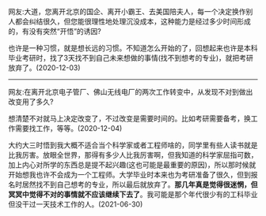 
网友:大道，您离开北京的国企、离开小霸王、去美国陪夫人，每一个决定换作别人都会纠结很久，但您能很理性地处理沉没成本，这种能力是经过多少时间形成的，有没有突然“开悟”的诱因?

也许是一种习惯，就是想长远的习惯。不知道怎么开始的了，回想起来也许是本科毕业考研时，找了3天找不到自己未来想做的事情(找不到想考的专业)，就把考研放弃了。(2020-12-03)

---

网友:在离开北京电子管厂、佛山无线电厂的两次工作转变中，从发现不对到做出改变用了多久?

想清楚不对就马上决定改变了，不过改变是需要时间的。比如考研需要备考，换工作需要找工作，等等。(2020-12-04)

大约大三时悟到我大概不适合当个科学家或者工程师啥的，同学里有些人读书就是比我厉害。放眼全世界，那得有多少人比我厉害啊，但我知道的科学家屈指可数，加上内心对所学的东西总是提不起兴趣(这也可能是最重要的原因)，所以那时候就开始想我也许不会成为一个工程师。大学毕业时本来也为考研准备了很久，但到报名时居然找不到自己想考的专业，所以最后就放弃了。**那几年真是觉得很迷惘，但冥冥中觉得不对的事情就不应该继续下去了**。我可能是那个年代很少有的工科毕业但没干过一天技术工作的人。(2021-06-30)